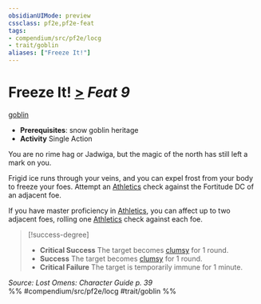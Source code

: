 ```yaml
---
obsidianUIMode: preview
cssclass: pf2e,pf2e-feat
tags:
- compendium/src/pf2e/locg
- trait/goblin
aliases: ["Freeze It!"]
---
```

# Freeze It!  [>](/rules/core-rulebook/chapter-9-playing-the-game.md#Actions "Single Action") *Feat 9*  
[goblin](/rules/traits/goblin.md)  

- **Prerequisites**: snow goblin heritage
- **Activity** Single Action

You are no rime hag or Jadwiga, but the magic of the north has still left a mark on you.

Frigid ice runs through your veins, and you can expel frost from your body to freeze your foes. Attempt an [Athletics](/compendium/skills.md#Athletics) check against the Fortitude DC of an adjacent foe.

If you have master proficiency in [Athletics](/compendium/skills.md#Athletics), you can affect up to two adjacent foes, rolling one [Athletics](/compendium/skills.md#Athletics) check against each foe.

> [!success-degree] 
> - **Critical Success** The target becomes [clumsy](/rules/conditions.md#Clumsy) for 1 round.
> - **Success** The target becomes [clumsy](/rules/conditions.md#Clumsy) for 1 round.
> - **Critical Failure** The target is temporarily immune for 1 minute.

*Source: Lost Omens: Character Guide p. 39*  
%% #compendium/src/pf2e/locg #trait/goblin %%